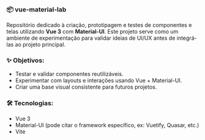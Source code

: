 ### 📦 vue-material-lab

Repositório dedicado à criação, prototipagem e testes de componentes e telas utilizando **Vue 3** com **Material-UI**. Este projeto serve como um ambiente de experimentação para validar ideias de UI/UX antes de integrá-las ao projeto principal.

### ✨ Objetivos:
- Testar e validar componentes reutilizáveis.
- Experimentar com layouts e interações usando Vue + Material-UI.
- Criar uma base visual consistente para futuros projetos.

### 🛠️ Tecnologias:
- Vue 3
- Material-UI (pode citar o framework específico, ex: Vuetify, Quasar, etc.)
- Vite
